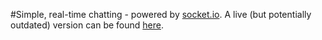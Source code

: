 #Simple, real-time chatting - powered by [socket.io](http://socket.io/).
A live (but potentially outdated) version can be found [here](https://socket-io-howzit.herokuapp.com).
